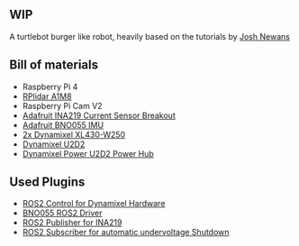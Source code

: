## WIP

A turtlebot burger like robot, heavily based on the tutorials by [Josh Newans](https://articulatedrobotics.xyz/tutorials/)

## Bill of materials
- Raspberry Pi 4
- [RPlidar A1M8](https://www.slamtec.ai/product/slamtec-rplidar-a1/)
- Raspberry Pi Cam V2
- [Adafruit INA219 Current Sensor Breakout](https://learn.adafruit.com/adafruit-ina219-current-sensor-breakout)
- [Adafruit BNO055 IMU](https://learn.adafruit.com/adafruit-bno055-absolute-orientation-sensor/overview)
- [2x Dynamixel XL430-W250](https://emanual.robotis.com/docs/en/dxl/x/xl430-w250/)
- [Dynamixel U2D2](https://emanual.robotis.com/docs/en/parts/interface/u2d2/)
- [Dynamixel Power U2D2 Power Hub](https://emanual.robotis.com/docs/en/parts/interface/u2d2_power_hub/)

## Used Plugins
- [ROS2 Control for Dynamixel Hardware](https://github.com/dynamixel-community/dynamixel_hardware)
- [BNO055 ROS2 Driver](https://github.com/flynneva/bno055)
- [ROS2 Publisher for INA219](https://github.com/Pet-Series/pet_ros2_currentsensor_ina219_pkg)
- [ROS2 Subscriber for automatic undervoltage Shutdown](https://github.com/Bjoerns-TB/voltage_shutdown)
